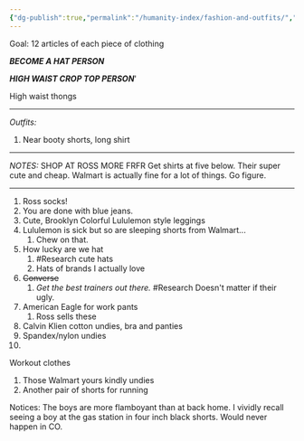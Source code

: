```yaml
---
{"dg-publish":true,"permalink":"/humanity-index/fashion-and-outfits/","tags":["HumanityIndex"]}
---
```



Goal: 12 articles of each piece of clothing

***BECOME A HAT PERSON***

***HIGH WAIST CROP TOP PERSON***'



High waist thongs 


- - - 

*Outfits:*
1. Near booty shorts, long shirt


- - -

*NOTES:*
SHOP AT ROSS MORE FRFR
Get shirts at five below. Their super cute and cheap.
Walmart is actually fine for a lot of things. Go figure.


- - -

1. Ross socks! 
2. You are done with blue jeans. 
3. Cute, Brooklyn Colorful Lululemon style leggings
4. Lululemon is sick but so are sleeping shorts from Walmart... 
	1. Chew on that. 
5. How lucky are we hat
	1. #Research cute hats
	2. Hats of brands I actually love
6. ~~Converse~~
	1. *Get the best trainers out there.* #Research Doesn't matter if their ugly. 
7. American Eagle for work pants
	1. Ross sells these
8. Calvin Klien cotton undies, bra and panties
9. Spandex/nylon undies
10. 

Workout clothes 
1. Those Walmart yours kindly undies
2. Another pair of shorts for running


Notices:
The boys are more flamboyant than at back home. I vividly recall seeing a boy at the gas station in four inch black shorts. Would never happen in CO. 